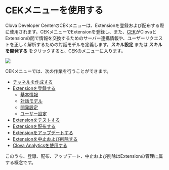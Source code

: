 # CEKメニューを使用する

Clova Developer CenterのCEKメニューは、Extensionを登録および配布する際に使用されます。CEKメニューでExtensionを登録し、また、[CEK](/CEK/CEK_Overview.md#WhatisCEK)がClovaとExtensionの間で情報を交換するためのサーバー連携情報や、ユーザーリクエストを正しく解析するための対話モデルを定義します。**スキル設定** または **スキルを開発する** をクリックすると、CEKのメニューに入ります。

![](/DevConsole/Assets/Images/DevConsole-Console_Home.png)

CEKメニューでは、次の作業を行うことができます。

* [チャネルを作成する](/DevConsole/Guides/CEK/Create_Channel.md)
* [Extensionを登録する](/DevConsole/Guides/CEK/Register_Extension.md)
  * [基本情報](/DevConsole/Guides/CEK/Register_Extension.md#InputSkillInfo)
  * [対話モデル](/DevConsole/Guides/CEK/Register_Extension.md#RegisterInteractionModel)
  * [開発設定](/DevConsole/Guides/CEK/Register_Extension.md#SetDevConfiguration)
  * [ユーザー設定](/DevConsole/Guides/CEK/Register_Extension.md#SetUserConfiguration)
* [Extensionをテストする](/DevConsole/Guides/CEK/Test_Extension.md)
* [Extensionを配布する](/DevConsole/Guides/CEK/Deploy_Extension.md)
* [Extensionをアップデートする](/DevConsole/Guides/CEK/Update_Extension.md)
* [Extensionを中止および削除する](/DevConsole/Guides/CEK/Remove_Extension.md)
* [Clova Analyticsを使用する](/DevConsole/Guides/CEK/Use_Analytics.md)

このうち、登録、配布、アップデート、中止および削除はExtensionの管理に属する概念です。
